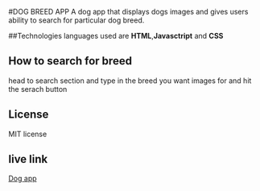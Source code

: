 #DOG BREED APP
A dog app that displays dogs images and gives users ability to search for particular dog breed.

##Technologies
languages used are **HTML**,**Javasctript** and **CSS**

## How to search for breed
head to search section and type in the breed you want images for and hit the serach button

## License
MIT license

## live link
[Dog app](https://ruo-mungai.github.io/phase-1-dog-project/)